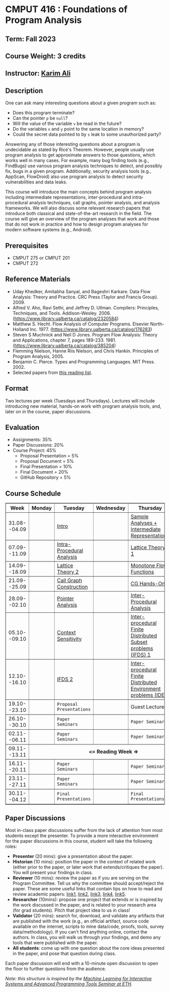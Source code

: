 # CMPUT 416 : Foundations of Program Analysis

## Term: Fall 2023
## Course Weight: 3 credits
## Instructor: [Karim Ali](http://karimali.ca)

## Description
One can ask many interesting questions about a given program such as:
- Does this program terminate?
- Can the pointer `p` be `null`?
- Will the value of the variable `v` be read in the future?
- Do the variables `x` and `y` point to the same location in memory?
- Could the secret data pointed to by `s` leak to some unauthorized party?

Answering any of those interesting questions about a program is undecidable as stated by Rice's Theorem. However, people usually use program analysis to get approximate answers to those questions, which works well in many cases. For example, many bug finding tools (e.g., FindBugs) use various program analysis techniques to detect, and possibly fix, bugs in a given program. Additionally, security analysis tools (e.g., AppScan, FlowDroid) also use program analysis to detect security vulnerabilities and data leaks.

This course will introduce the main concepts behind program analysis including intermediate representations, inter-procedural and intra-procedural analysis techniques, call graphs, pointer analysis, and analysis frameworks. We will also discuss some relevant research papers that introduce both classical and state-of-the-art research in the field. The course will give an overview of the program analyses that work and those that do not work in practice and how to design program analyses for modern software systems (e.g., Android).

## Prerequisites
- CMPUT 275 or CMPUT 201
- CMPUT 272

## Reference Materials
- Uday Khedker, Amitabha Sanyal, and Bageshri Karkare. Data Flow Analysis: Theory and Practice. CRC Press (Taylor and Francis Group). 2009.
- Alfred V. Aho, Ravi Sethi, and Jeffrey D. Ullman. Compilers: Principles, Techniques, and Tools. Addison-Wesley. 2006. (https://www.library.ualberta.ca/catalog/2320584)
- Matthew S. Hecht. Flow Analysis of Computer Programs. Elsevier North-Holland Inc. 1977. (https://www.library.ualberta.ca/catalog/176283)
- Steven S Muchnick and Neil D Jones. Program Flow Analysis: Theory and Applications, chapter 7, pages 189-233. 1981. (https://www.library.ualberta.ca/catalog/385204)
- Flemming Nielson, Hanne Riis Nielson, and Chris Hankin. Principles of Program Analysis, 2005.
- Benjamin C. Pierce. Types and Programming Languages. MIT Press. 2002.
- Selected papers from [this reading list](https://github.com/cmput416/resources/blob/master/papers.md).

## Format
Two lectures per week (Tuesdays and Thursdays). Lectures will include introducing new material, hands-on work with program analysis tools, and, later on in the course, paper discussions.

## Evaluation
* Assignments: 35%
* Paper Discussions: 20%
* Course Project: 45%
  * Proposal Presentation = 5%
  * Proposal Document = 5%
  * Final Presentation = 10%
  * Final Document = 20%
  * GitHub Repository = 5%

## Course Schedule
<table border="1">
    <thead>
        <tr>
            <th style="text-align:center">Week</th>
            <th>Monday</th>
            <th>Tuesday</th>
            <th>Wednesday</th>
            <th>Thursday</th>
            <th>Friday</th>
        </tr>
    </thead>
    <tbody>
        <tr>
            <td style="text-align:center">31.08--04.09</td>
            <td></td>
            <td><a href="https://youtu.be/bspS8eNgnkE" target="_blank">Intro</a></td>
            <td></td>
            <td><a href="https://youtu.be/-zyMw_0RmeY" target="_blank">Sample Analyses + Intermediate Representations</a></td>
            <td></td>
        </tr>
        <tr>
            <td style="text-align:center">07.09--11.09</td>
            <td></td>
            <td><a href="https://youtu.be/YCNeXeL66WU" target="_blank">Intra-Procedural Analysis</a></td>
            <td></td>
            <td><a href="https://youtu.be/PqpN5vKvAT0" target="_blank">Lattice Theory 1</a></td>
            <td><code>A1</code></td>
        </tr>
        <tr>
            <td style="text-align:center">14.09--18.09</td>
            <td></td>
            <td><a href="https://youtu.be/WqEm5zn1zUM" target="_blank">Lattice Theory 2</a></td>
            <td></td>
            <td><a href="https://youtu.be/89aLM1et1ds" target="_blank">Monotone Flow Functions</a><br></td>
            <td></td>
        </tr>
        <tr>
            <td style="text-align:center">21.09--25.09</td>
            <td></td>
            <td><a href="https://youtu.be/KGNkH7eHU_Y" target="_blank">Call Graph Construction</a></td>
            <td></td>
            <td><a href="https://youtu.be/8du-qmduhcQ" target="_blank">CG Hands-On</a><br></td>
            <td><code>A2</code></td>
        </tr>
        <tr>
            <td style="text-align:center">28.09--02.10</td>
            <td></td>
            <td><a href="https://youtu.be/OEFpWWnyVo4" target="_blank">Pointer Analysis</a><br></td>
            <td></td>
            <td><a href="https://youtu.be/Is9yqpNFQhQ" target="_blank">Inter-Procedural Analysis</a><br></td>
            <td><code>A3</code></td>
        </tr>
        <tr>
            <td style="text-align:center">05.10--09.10</td>
            <td></td>
            <td><a href="https://youtu.be/wgnbTv-kNAU" target="_blank">Context Sensitivity</a></td>
            <td></td>
            <td><a href="https://youtu.be/y7iLreS37MA" target="_blank">Inter-procedural Finite Distributed Subset problems (IFDS) 1</a></td>
            <td><code>A4</code></td>
        </tr>
        <tr>
            <td style="text-align:center">12.10--16.10</td>
            <td></td>
            <td><a href="https://youtu.be/lJbiwYa6mVM" target="_blank">IFDS 2</a><br></td>
            <td></td>
            <td><a href="https://youtu.be/76x95LO-NI0" target="_blank">Inter-procedural Finite Distributed Environment problems (IDE)</a><br></td>
            <td><code>Proposal Document</code></td>
        </tr>
        <tr>
            <td style="text-align:center">19.10--23.10</td>
            <td></td>
            <td><code>Proposal Presentations</code></td>
            <td></td>
            <td>Guest Lecture</td>
            <td><code>A5</code></td>
        </tr>
        <tr>
            <td style="text-align:center">26.10--30.10</td>
            <td></td>
            <td><code>Paper Seminars</code></td>
            <td></td>
            <td><code>Paper Seminars</code></a></td>
            <td></td>
        </tr>
        <tr>
            <td style="text-align:center">02.11--06.11</td>
            <td></td>
            <td><code>Paper Seminars</code></td>
            <td></td>
            <td><code>Paper Seminars</code></td>
            <td><code>A6</code></td>
        </tr>
        <tr>
            <td style="text-align:center">09.11--13.11</td>
            <td colspan="6" style="text-align:center"><strong>&lt;= Reading Week =&gt;</strong></td>
        </tr>
        <tr>
            <td style="text-align:center">16.11--20.11</td>
            <td></td>
            <td><code>Paper Seminars</code></td>
            <td></td>
            <td><code>Paper Seminars</code></td>
            <td><code>A7</code></td>
        </tr>
        <tr>
            <td style="text-align:center">23.11--27.11</td>
            <td></td>
            <td><code>Paper Seminars</code></td>
            <td></td>
            <td><code>Paper Seminars</code></td>
            <td></td>
        </tr>
        <tr>
            <td style="text-align:center">30.11--04.12</td>
            <td></td>
            <td><code>Final Presentations</code></td>
            <td></td>
            <td><code>Final Presentations</code></td>
            <td><code>Final Report</code></td>
        </tr>
    </tbody>
</table>

## Paper Discussions
Most in-class paper discussions suffer from the lack of attention from most students except the presenter. To provide a more interactive environment for the paper discussions in this course, student will take the following roles:

*   **Presenter** (20 mins): give a presentation about the paper.
*   **Historian** (10 mins): position the paper in the context of related work (either prior to the paper, or later work that extends/critiques the paper). You will present your findings in class.
*   **Reviewer** (10 mins): review the paper as if you are serving on the Program Committee. Tell us why the committee should accept/reject the paper. These are some useful links that contain tips on how to read and review academic papers: [link1](http://www.cgl.uwaterloo.ca/smann/Research/review-conference.txt), [link2](http://homes.cs.washington.edu/~mernst/advice/meier-paper.review.html), [link3](http://www.cl.cam.ac.uk/~ey204/teaching/ACS/R212_2015_2016/aid/stevens.pdf), [link4](http://library.queensu.ca/inforef/criticalreview.htm), [link5](http://cseweb.ucsd.edu/~wgg/CSE210/howtoread.html).
*   **Researcher** (10mins): propose one project that extends or is inspired by the work discussed in the paper, and is related to your research area (for grad students). Pitch that project idea to us in class!
*   **Validator** (20 mins): search for, download, and validate any artifacts that are published with the work (e.g., an official artifact, source code available on the internet, scripts to mine data/code, proofs, tools, survey data/methodology). If you can't find anything online, contact the authors. In class, you will walk us through your findings, and demo any tools that were published with the paper.
*   **All students**: come up with one question about the core ideas presented in the paper, and pose that question during class.

Each paper discussion will end with a 10-minute open discussion to open the floor to further questions from the audience.

*Note: this structure is inspired by the [Machine Learning for Interactive Systems and Advanced Programming Tools Seminar at ETH](https://ait.ethz.ch/teaching/courses/2016-FS-ML-IS-PL/).*
